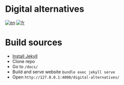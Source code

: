 # Digital alternatives

[![en](https://img.shields.io/badge/Language-en-green.svg)](README.md)
[![fr](https://img.shields.io/badge/Langue-fr-blue.svg)](README.fr.md)

# Build sources

- [Install Jekyll](https://jekyllrb.com/)
- Clone repo
- Go to `/docs/`
- Build and serve website `bundle exec jekyll serve`
- Open `http://127.0.0.1:4000/digital-alternatives/`